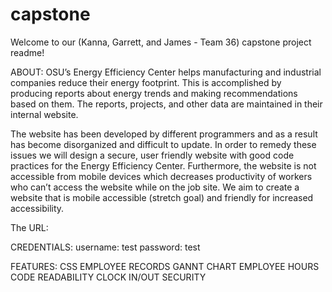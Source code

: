 # capstone

Welcome to our (Kanna, Garrett, and James - Team 36) capstone project readme! 

ABOUT:
 OSU’s Energy Efficiency Center helps manufacturing and industrial companies reduce their energy footprint. This is accomplished by producing reports about energy trends and making recommendations based on them. The reports, projects, and other data are maintained in their internal website. 

The website has been developed by different programmers and as a result has become disorganized and difficult to update. In order to remedy these issues we will design a secure, user friendly website with good code practices for the Energy Efficiency Center. Furthermore, the website is not accessible from mobile devices which decreases productivity of workers who can’t access the website while on the job site. We aim to create a website that is mobile accessible (stretch goal) and friendly for increased accessibility.


The URL:



CREDENTIALS:
username: test
password: test



FEATURES:
CSS
EMPLOYEE RECORDS
GANNT CHART
EMPLOYEE HOURS
CODE READABILITY
CLOCK IN/OUT
SECURITY
